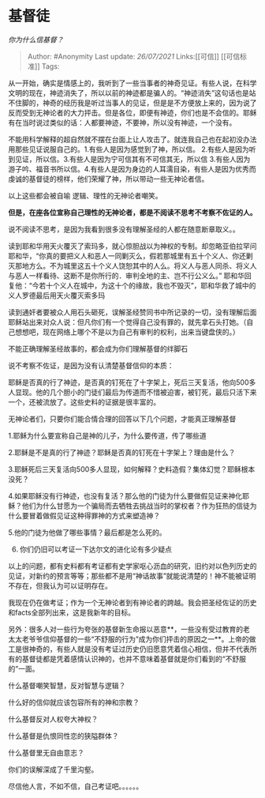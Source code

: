 # 基督徒
*你为什么信基督？*

> Author: #Anonymity
> Last update: *26/07/2021*
> Links:[[可信]] [[可信标准]]
> Tags:

从一开始，确实是情感上的，我听到了一些当事者的神奇见证。有些人说，在科学文明的现在，神迹消失了，所以以前的神迹都是骗人的。“神迹消失”这句话也是站不住脚的，神奇的经历我是听过当事人的见证，但是是不方便放上来的，因为说了反而受到无神论者的大力抨击。但是各位，即便有神迹，你们也是不会信的。耶稣有在当时说过类似的话：人都要神迹，不要神，所以没有神迹，一个没有。

不能用科学解释的超自然就不摆在台面上让人攻击了。就连我自己也在起初没办法用那些见证说服自己的。1.有些人是因为感觉到了神，所以信。 2.有些人是因为听到见证，所以信。3.有些人是因为宁可信其有不可信其无，所以信 3.有些人因为游子吟、福音书所以信。4.有些人是因为身边的人耳濡目染，有些人是因为优秀而虔诚的基督徒的榜样，他们荣耀了神，所以带动一些无神论者信。

以上这些都会被自喻 逻辑、理性的无神论者嘲笑。

**但是，在座各位宣称自己理性的无神论者，都是不阅读不思考不考察不佐证的人。**

说不阅读不思考，是因为我看到很多没有理解圣经的人都在随意断章取义。。

读到耶和华用天火覆灭了索玛多，就心惊胆战以为神权的专制。却忽略亚伯拉罕问耶和华，“你真的要把义人和恶人一同剿灭么，假若那城里有五十个义人、你还剿灭那地方么。不为城里这五十个义人饶恕其中的人么。将义人与恶人同杀、将义人与恶人一样看待、这断不是你所行的．审判全地的主、岂不行公义么。” 耶和华回复他：“今若十个义人在城中，为这十个的缘故，我也不毁灭”，耶和华救了城中的义人罗德最后用天火覆灭索多玛

读到通奸者要被众人用石头砸死，误解圣经赞同书中所记录的一切，没有理解后面耶稣站出来对众人说：但凡你们有一个觉得自己没有罪的，就先拿石头打她。（自己想想吧，现在网络上哪个不是以为自己有审判的权利，出来当键盘侠的。）

不能正确理解圣经故事的，都会成为你们理解基督的绊脚石

说不考察不佐证，是因为没有认清楚基督信仰的本质：

耶稣是否真的行了神迹，是否真的钉死在了十字架上，死后三天复活，他向500多人显现。他的几个胆小的门徒们最后为传道而不惜被迫害，被钉死，最后只活下来一个，还被流放了。这些史料的证据是很丰富的。

无神论者们，只要你们能合情合理的回答以下几个问题，才能真正理解基督

1.耶稣为什么要宣称自己是神的儿子，为什么要传道，传了哪些道

2.耶稣是不是真的行了神迹？耶稣是否真的钉死在十字架上？理由是什么？

3.耶稣死后三天复活向500多人显现，如何解释？史料造假？集体幻觉？耶稣根本没死？

4.如果耶稣没有行神迹，也没有复活？那么他的门徒为什么要做假见证来神化耶稣？他们为什么甘愿为一个骗局而去牺牲去挑战当时的掌权者？作为狂热的信徒为什么要冒着做假见证这种得罪神的方式来塑造神？

5.他的门徒为他做了哪些事情？最后都是怎么死的。

6. 你们仍旧可以考证一下达尔文的进化论有多少疑点

以上的问题，都有史料都有考证都有史学家呕心沥血的研究，旧约对以色列历史的见证，对新约的预言等等；那些都不是用“神话故事”就能说清楚的！神不能被证明不存在，但我认为可以证明存在。

我现在仍在做考证；作为一个无神论者到有神论者的跨越。我会把圣经佐证的历史和facts全部列出来，这是我新年的目标。

另外：很多人对一些行为夸张的基督新生命报以恶意**，一些没有受过教育的老太太老爷爷信仰基督的一些“不舒服的行为”成为你们抨击的原因之一**。上帝的做工是很神奇的，有些人就是没有考证过历史仍旧愿意凭着信心相信，但并不代表所有的基督徒都是凭着感情认识神的，也并不意味着基督就是你们看到的“不舒服的”一面。

什么基督嘲笑智慧，反对智慧与逻辑？

什么好的信仰就应该包容所有的神和宗教？

什么基督反对人权夸大神权？

什么基督是仇恨同性恋的狭隘群体？

什么基督里无自由意志？

你们的误解深成了千里沟壑。

尽信他人言，不如不信，自己考证吧。。。。。。
